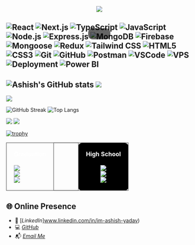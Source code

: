 <div align="center" style="position: relative; text-align: center;">

<img src="https://media.licdn.com/dms/image/v2/D4E16AQFabTZWcDXUAA/profile-displaybackgroundimage-shrink_350_1400/B4EZZ2TzT5HYAY-/0/1745741625846?e=1751500800&v=beta&t=bHCLsM_sczAe2qKjy_Xwy3MR1I2ROWjOiXhbJF2DW-8"/>

<h1 style="position: absolute; top: 50%; left: 50%; transform: translate(-50%, -50%); color: white; font-size: 3rem; background: rgba(0, 0, 0, 0.6); padding: 15px 30px; border-radius: 12px;">
</h1>
</div>

![React](https://img.shields.io/badge/-React-black?style=flat-square&logo=react)
![Next.js](https://img.shields.io/badge/-Next.js-black?style=flat-square&logo=next.js)
![TypeScript](https://img.shields.io/badge/-TypeScript-black?style=flat-square&logo=typescript)
![JavaScript](https://img.shields.io/badge/-JavaScript-F7DF1E?style=flat&logo=javascript&logoColor=000)
![Node.js](https://img.shields.io/badge/-Node.js-black?style=flat-square&logo=node.js)
![Express.js](https://img.shields.io/badge/-Express.js-black?style=flat-square&logo=express)
![MongoDB](https://img.shields.io/badge/-MongoDB-black?style=flat-square&logo=mongodb)
![Firebase](https://img.shields.io/badge/-Firebase-black?style=flat-square&logo=firebase)
![Mongoose](https://img.shields.io/badge/-Mongoose-black?style=flat-square&logo=mongoose)
![Redux](https://img.shields.io/badge/-Redux-black?style=flat-square&logo=redux)
![Tailwind CSS](https://img.shields.io/badge/-TailwindCSS-black?style=flat-square&logo=tailwind-css)
![HTML5](https://img.shields.io/badge/-HTML5-E34F26?style=flat&logo=html5&logoColor=fff)
![CSS3](https://img.shields.io/badge/-CSS3-1572B6?style=flat&logo=css3)
![Git](https://img.shields.io/badge/-Git-black?style=flat-square&logo=git)
![GitHub](https://img.shields.io/badge/-GitHub-black?style=flat-square&logo=github)
![Postman](https://img.shields.io/badge/-Postman-black?style=flat-square&logo=postman)
![VSCode](https://img.shields.io/badge/-VSCode-black?style=flat-square&logo=visual-studio-code)
![VPS](https://img.shields.io/badge/-VPS-black?style=flat-square&logo=linux)
![Deployment](https://img.shields.io/badge/-Deployment-black?style=flat-square&logo=vercel)
![Power BI](https://img.shields.io/badge/-Power%20BI-black?style=flat-square&logo=powerbi)
---
![Ashish's GitHub stats](https://github-readme-stats.vercel.app/api?username=ashish6667&show_icons=true&theme=radical) <img src="https://github-profile-summary-cards.vercel.app/api/cards/repos-per-language?username=ashish6667&theme=radical" />
---
<img src="https://github-profile-summary-cards.vercel.app/api/cards/profile-details?username=ashish6667&theme=radical" />


![GitHub Streak](https://github-readme-streak-stats.herokuapp.com/?user=ashish6667&theme=radical) ![Top Langs](https://github-readme-stats.vercel.app/api/top-langs/?username=ashish6667&layout=compact&theme=radical)


<img src="https://github-profile-summary-cards.vercel.app/api/cards/most-commit-language?username=ashish6667&theme=radical" /> <img src="https://github-profile-summary-cards.vercel.app/api/cards/productive-time?username=ashish6667&theme=radical&utcOffset=5" />
  
  [![trophy](https://github-profile-trophy.vercel.app/?username=ashish6667&theme=radical&row=1&column=7)](https://github.com/ashish6667)

  <div align="center">

<table>
  <tr>
    <td align="left" style="background-color⚫; color:white; border:1px solid #444; border-radius:10px; padding:20px;">
      <strong style="color:white;">Graduation</strong><br><br>
      <img src="https://img.shields.io/badge/Education-B.Tech_Computer_Science-0d1117?style=flat-square&logoColor=white&color=blue"><br>
      <img src="https://img.shields.io/badge/University-AKTU LUCKNOW-0d1117?style=flat-square&color=grey"><br>
      <img src="https://img.shields.io/badge/Year-2021_–_2025-0d1117?style=flat-square&color=green">
    </td>
    <td width="50"></td>
    <td align="center" style="background-color:#000000; color:white; border:1px solid #444; border-radius:10px; padding:20px;">
      <strong style="color:white;">High School</strong><br><br>
      <img src="https://img.shields.io/badge/HSC-Science_Stream-0d1117?style=flat-square&color=yellow"><br>
      <img src="https://img.shields.io/badge/School-+2 VPSM High School-0d1117?style=flat-square&color=orange"><br>
      <img src="https://img.shields.io/badge/Year-2018_–_2019-0d1117?style=flat-square&color=green">
    </td>
  </tr>
</table>

</div>

## 🌐 Online Presence

- 💼 [*LinkedIn*]www.linkedin.com/in/im-ashish-yadav)    
- 💻 [*GitHub*](https://github.com/ashish6667)  
- 📬 [*Email Me*](mailto:ay1060045@gmail.com)

